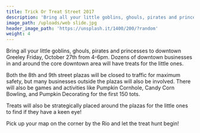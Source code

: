 ```yaml
---
title: Trick Or Treat Street 2017
description: 'Bring all your little goblins, ghouls, pirates and princesses to downtown Greeley Friday, October 27th from 4 to 6pm. Dozens of downtown businesses in and around the core downtown area will have treats for the little ones.'
image_path: /uploads/web slide.jpg
header_image_path: 'https://unsplash.it/1400/200/?random'
weight: 4
---
```



Bring all your little goblins, ghouls, pirates and princesses to downtown Greeley Friday, October 27th from 4-6pm. Dozens of downtown businesses in and around the core downtown area will have treats for the little ones.

Both the 8th and 9th street plazas will be closed to traffic for maximum safety, but many businesses outside the plazas will also be involved. There will also be games and activities like Pumpkin Cornhole, Candy Corn Bowling, and Pumpkin Decorating for the first 150 tots.

Treats will also be strategically placed around the plazas for the little ones to find if they have a keen eye!

Pick up your map on the corner by the Rio and let the treat hunt begin!